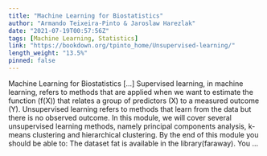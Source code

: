 ```yaml
---
title: "Machine Learning for Biostatistics"
author: "Armando Teixeira-Pinto & Jaroslaw Harezlak"
date: "2021-07-19T00:57:56Z"
tags: [Machine Learning, Statistics]
link: "https://bookdown.org/tpinto_home/Unsupervised-learning/"
length_weight: "13.5%"
pinned: false
---
```


Machine Learning for Biostatistics [...] Supervised learning, in machine learning, refers to methods that are applied
when we want to estimate the function \(f(X)\)
that relates a group of predictors \(X\) to a measured outcome \(Y\).
Unsupervised learning refers to methods that learn from the data but
there is no observed outcome. In this module, we will cover several unsupervised learning methods, namely
principal components analysis, k-means clustering and hierarchical clustering. By the end of this module you should be able to: The dataset fat is available in the library(faraway). You ...
